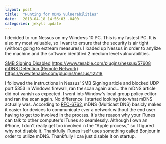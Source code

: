 ```yaml
---
layout: post
title:  "Hunting for mDNS Vulnerabilities"
date:   2018-04-18 14:56:03 -0400
categories: jekyll update
---
```


I decided to run Nessus on my Windows 10 PC. This is my fastest PC. It is also my most valuable, so I want to ensure that the security is air tight (without going to extream measures). I loaded up Nessus in order to anylize the machine and the software identified 2 medium level vulnurabilities.

[SMB Signing Disabled][SMB-Signing] https://www.tenable.com/plugins/nessus/57608
[mDNS Detection (Remote Network)][mDNS-Detection] https://www.tenable.com/plugins/nessus/12218

I followed the instructions in Nessus' SMB Signing article and blocked UDP port 5353 in Windows firewall, ran the scan again and... the mDNS article did not vanish as expected. I went into Window's local group policy editor and ran the scan again. No difference. I started looking into what mDNS actually was. According to [RFC-6762][RFC-6762], mDNS (Multicast DNS) basicly makes it easier for devices to communicate over a network without the end user having to get too involved in the process. It's the reason why your iTunes can talk to other computer's iTunes so seamlessly. Although I own an iPhone, I don't really get too involved in the "Apple process," so I figured why not disable it. Thankfully iTunes itself uses something called Bonjour in order to utilize mDNS. Thankfully I can just disable it on startup.



[SMB-Signing]: https://www.tenable.com/plugins/nessus/57608
[mDNS-Detection]: https://www.tenable.com/plugins/nessus/12218
[RFC-6762]: https://tools.ietf.org/html/rfc6762
